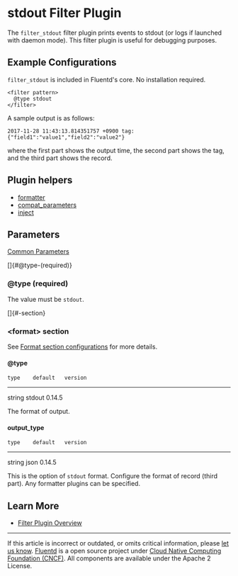 # stdout Filter Plugin

The `filter_stdout` filter plugin prints events to stdout (or logs if
launched with daemon mode). This filter plugin is useful for debugging
purposes.


## Example Configurations

`filter_stdout` is included in Fluentd's core. No installation required.

``` {.CodeRay}
<filter pattern>
  @type stdout
</filter>
```

A sample output is as follows:

``` {.CodeRay}
2017-11-28 11:43:13.814351757 +0900 tag: {"field1":"value1","field2":"value2"}
```

where the first part shows the output time, the second part shows the
tag, and the third part shows the record.


## Plugin helpers

-   [formatter](/articles/api-plugin-helper-formatter.md)
-   [compat\_parameters](/articles/api-plugin-helper-compat_parameters.md)
-   [inject](/articles/api-plugin-helper-inject.md)


## Parameters

[Common Parameters](/articles/plugin-common-parameters.md)

[]{#@type-(required)}

### \@type (required)

The value must be `stdout`.

[]{#<format>-section}

### \<format\> section

See [Format section configurations](/articles/format-section.md) for more details.

#### \@type

    type    default   version
  -------- --------- ---------
   string   stdout    0.14.5

The format of output.

#### output\_type

    type    default   version
  -------- --------- ---------
   string    json     0.14.5

This is the option of `stdout` format. Configure the format of record
(third part). Any formatter plugins can be specified.


## Learn More

-   [Filter Plugin Overview](/articles/filter-plugin-overview.md)


------------------------------------------------------------------------

If this article is incorrect or outdated, or omits critical information,
please [let us know](https://github.com/fluent/fluentd-docs/issues?state=open).
[Fluentd](http://www.fluentd.org/) is a open source project under [Cloud Native Computing Foundation (CNCF)](https://cncf.io/). All components
are available under the Apache 2 License.
